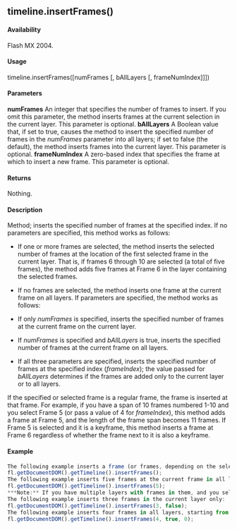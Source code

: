 ## timeline.insertFrames()

#### Availability

Flash MX 2004.

#### Usage

timeline.insertFrames(\[numFrames \[, bAllLayers \[, frameNumIndex\]\]\])

#### Parameters

**numFrames** An integer that specifies the number of frames to insert. If you omit this parameter, the method inserts frames at the current selection in the current layer. This parameter is optional.
**bAllLayers** A Boolean value that, if set to true, causes the method to insert the specified number of frames in the *numFrames* parameter into all layers; if set to false (the default), the method inserts frames into the current layer. This parameter is optional.
**frameNumIndex** A zero-based index that specifies the frame at which to insert a new frame. This parameter is optional.

#### Returns

Nothing.

#### Description

Method; inserts the specified number of frames at the specified index. If no parameters are specified, this method works as follows:

-   If one or more frames are selected, the method inserts the selected number of frames at the location of the first selected frame in the current layer. That is, if frames 6 through 10 are selected (a total of five frames), the method adds five frames at Frame 6 in the layer containing the selected frames.

-   If no frames are selected, the method inserts one frame at the current frame on all layers. If parameters are specified, the method works as follows:

-   If only *numFrames* is specified, inserts the specified number of frames at the current frame on the current layer.

-   If *numFrames* is specified and *bAllLayers* is true, inserts the specified number of frames at the current frame on all layers.

-   If all three parameters are specified, inserts the specified number of frames at the specified index (*frameIndex*); the value passed for *bAllLayers* determines if the frames are added only to the current layer or to all layers.

If the specified or selected frame is a regular frame, the frame is inserted at that frame. For example, if you have a span of 10 frames numbered 1-10 and you select Frame 5 (or pass a value of 4 for *frameIndex*), this method adds a frame at Frame 5, and the length of the frame span becomes 11 frames. If Frame 5 is selected and it is a keyframe, this method inserts a frame at Frame 6 regardless of whether the frame next to it is also a keyframe.

#### Example

```javascript
The following example inserts a frame (or frames, depending on the selection) at the current selection in the current layer:
fl.getDocumentDOM().getTimeline().insertFrames();
The following example inserts five frames at the current frame in all layers:
fl.getDocumentDOM().getTimeline().insertFrames(5);
***Note:** If you have multiple layers with frames in them, and you select a frame in one layer when using the previous command, Flash inserts the frames in the selected layer only. If you have multiple layers with no frames selected in them, Flash inserts the frames in all layers.*
The following example inserts three frames in the current layer only:
fl.getDocumentDOM().getTimeline().insertFrames(3, false);
The following example inserts four frames in all layers, starting from the first frame:
fl.getDocumentDOM().getTimeline().insertFrames(4, true, 0);

```